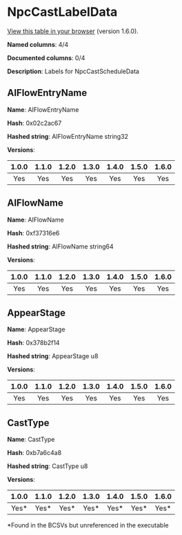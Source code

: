 # NpcCastLabelData
[View this table in your browser](NpcCastLabelData-value.md) (version 1.6.0).

**Named columns**: 4/4

**Documented columns**: 0/4

**Description**: Labels for NpcCastScheduleData
## AIFlowEntryName

**Name**: AIFlowEntryName

**Hash**: 0x02c2ac67

**Hashed string**: AIFlowEntryName string32

**Versions**: 

 | 1.0.0 | 1.1.0 | 1.2.0 | 1.3.0 | 1.4.0 | 1.5.0 | 1.6.0
|:--:|:--:|:--:|:--:|:--:|:--:|:--:|
| Yes | Yes | Yes | Yes | Yes | Yes | Yes| 


## AIFlowName

**Name**: AIFlowName

**Hash**: 0xf37316e6

**Hashed string**: AIFlowName string64

**Versions**: 

 | 1.0.0 | 1.1.0 | 1.2.0 | 1.3.0 | 1.4.0 | 1.5.0 | 1.6.0
|:--:|:--:|:--:|:--:|:--:|:--:|:--:|
| Yes | Yes | Yes | Yes | Yes | Yes | Yes| 


## AppearStage

**Name**: AppearStage

**Hash**: 0x378b2f14

**Hashed string**: AppearStage u8

**Versions**: 

 | 1.0.0 | 1.1.0 | 1.2.0 | 1.3.0 | 1.4.0 | 1.5.0 | 1.6.0
|:--:|:--:|:--:|:--:|:--:|:--:|:--:|
| Yes | Yes | Yes | Yes | Yes | Yes | Yes| 


## CastType

**Name**: CastType

**Hash**: 0xb7a6c4a8

**Hashed string**: CastType u8

**Versions**: 

 | 1.0.0 | 1.1.0 | 1.2.0 | 1.3.0 | 1.4.0 | 1.5.0 | 1.6.0
|:--:|:--:|:--:|:--:|:--:|:--:|:--:|
| Yes* | Yes* | Yes* | Yes* | Yes* | Yes* | Yes*| 

*Found in the BCSVs but unreferenced in the executable

